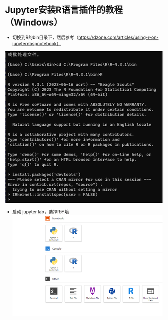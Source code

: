 # Jupyter安装R语言插件的教程（Windows）

- 切换到R的bin目录下，然后参考（https://dzone.com/articles/using-r-on-jupyternbspnotebook）

![binOfR](figs/Rbin.png)

- 启动 jupyter lab，选择R环境
  ![runRinJupyter](figs/Rplugin.png)
